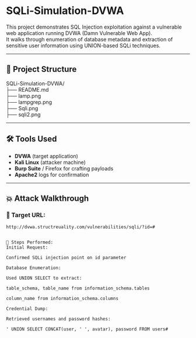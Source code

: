 # SQLi-Simulation-DVWA

This project demonstrates SQL Injection exploitation against a vulnerable web application running DVWA (Damn Vulnerable Web App).  
It walks through enumeration of database metadata and extraction of sensitive user information using UNION-based SQLi techniques.

---

## 📁 Project Structure

SQLi-Simulation-DVWA/<br/>
├── README.md<br/>
├── lamp.png<br/>
├── lampgrep.png<br/>
├── Sqli.png<br/>
├── sqli2.png<br/>

---

## 🛠️ Tools Used

- **DVWA** (target application)
- **Kali Linux** (attacker machine)
- **Burp Suite** / Firefox for crafting payloads
- **Apache2** logs for confirmation

---

## 💥 Attack Walkthrough

### 🔹 Target URL:
```http
http://dvwa.structreuality.com/vulnerabilities/sqli/?id=#


🔹 Steps Performed:
Initial Request:

Confirmed SQLi injection point on id parameter

Database Enumeration:

Used UNION SELECT to extract:

table_schema, table_name from information_schema.tables

column_name from information_schema.columns

Credential Dump:

Retrieved usernames and password hashes:

' UNION SELECT CONCAT(user, ' ', avatar), password FROM users#
